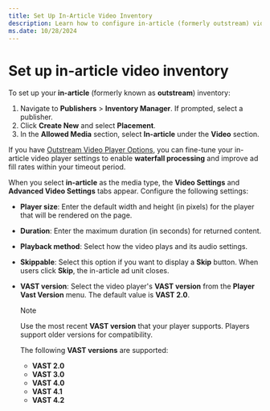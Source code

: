 ```yaml
---
title: Set Up In-Article Video Inventory
description: Learn how to configure in-article (formerly outstream) video inventory.
ms.date: 10/28/2024
---
```


# Set up in-article video inventory

To set up your **in-article** (formerly known as **outstream**) inventory:

1. Navigate to **Publishers** > **Inventory Manager**. If prompted, select a publisher.
1. Click **Create New** and select **Placement**.
1. In the **Allowed Media** section, select **In-article** under the **Video** section.

If you have [Outstream Video Player Options](outstream-video-player-options.md), you can fine-tune your in-article video player settings to enable **waterfall processing** and improve ad fill rates within your timeout period.

When you select **in-article** as the media type, the **Video Settings** and **Advanced Video Settings** tabs appear. Configure the following settings:

- **Player size**: Enter the default width and height (in pixels) for the player that will be rendered on the page.
- **Duration**: Enter the maximum duration (in seconds) for returned content.
- **Playback method**: Select how the video plays and its audio settings.
- **Skippable**: Select this option if you want to display a **Skip** button. When users click **Skip**, the in-article ad unit closes.
- **VAST version**: Select the video player's **VAST version** from the **Player Vast Version** menu. The default value is **VAST 2.0**.

  > [!NOTE]
  > Use the most recent **VAST version** that your player supports. Players support older versions for compatibility.

  The following **VAST versions** are supported:
  - **VAST 2.0**
  - **VAST 3.0**
  - **VAST 4.0**
  - **VAST 4.1**
  - **VAST 4.2**
  